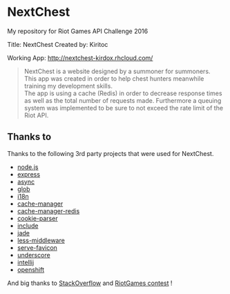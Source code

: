 # NextChest

My repository for Riot Games API Challenge 2016

Title: NextChest
Created by: Kiritoc

Working App: <http://nextchest-kirdox.rhcloud.com/>

> NextChest is a website designed by a summoner for summoners.<br>
> This app was created in order to help chest hunters meanwhile training my development skills.<br>
> The app is using a cache (Redis) in order to decrease response times as well as the total number of requests made.
Furthermore a queuing system was implemented to be sure to not exceed the rate limit of the Riot API.

## Thanks to ##

Thanks to the following 3rd party projects that were used for NextChest.
* [node.js](https://nodejs.org/)
* [express](http://expressjs.com/)
* [async](https://github.com/caolan/async)
* [glob](https://github.com/isaacs/node-glob)
* [i18n](https://github.com/mashpie/i18n-node)
* [cache-manager](https://github.com/BryanDonovan/node-cache-manager)
* [cache-manager-redis](https://github.com/dial-once/node-cache-manager-redis)
* [cookie-parser](https://github.com/expressjs/cookie-parser)
* [include](https://github.com/anthonynichols/node-include)
* [jade](http://jade-lang.com/)
* [less-middleware](https://github.com/emberfeather/less.js-middleware)
* [serve-favicon](https://github.com/expressjs/serve-favicon)
* [underscore](http://underscorejs.org/)
* [intellij](https://www.jetbrains.com/idea/)
* [openshift](https://www.openshift.com/)

And big thanks to [StackOverflow](http://stackoverflow.com/) and [RiotGames contest](https://developer.riotgames.com/) !
